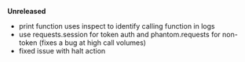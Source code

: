 **Unreleased**
* print function uses inspect to identify calling function in logs
* use requests.session for token auth and phantom.requests for non-token (fixes a bug at high call volumes)
* fixed issue with halt action
